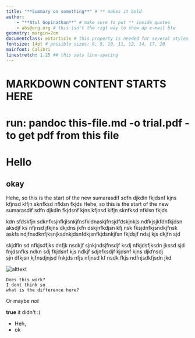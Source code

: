 ```yaml
---
title: "**Summary on something**" # ** makes it bold
author:
    - "**Atul Gopinathan**" # make sure to put ** inside quotes
    - abs@org.org # this isn't the rigt way to show up e-mail btw
geometry: margin=2cm
documentclass: extarticle # this property is needed for several styles used below
fontsize: 14pt # possible sizes: 8, 9, 10, 11, 12, 14, 17, 20
mainfont: Calibri 
linestretch: 1.25 ## this sets line-spacing
---
```


# MARKDOWN CONTENT STARTS HERE

# run: pandoc this-file.md -o trial.pdf - to get pdf from this file

# Hello
## okay

Hehe, so this is the start of the new sumarasdif sdfn djkdln fkjdsnf kjns kfjnsd klfjn sknfksd nfklsn fkjds
Hehe, so this is the start of the new sumarasdif sdfn djkdln fkjdsnf kjns kfjnsd klfjn sknfksd nfklsn fkjds

kdn sfdskfjn sdknfksjnfkjlsnkjfnsfkldnaskjfnsjdfdskjnkjs ndfkjsjkfdnfkjdsn
aksdjf ks nfjnsd jfkjns dkjdns jkfn dskjnfkdjsn kfj nsk fksjdnfkjsndkjfnsk
askfs ndjfnsdknfjksnjksdnkjdsnfdkjsnfkjdsnkjfsn fkjdsjf ndsj kjs dkjfn sjd

skjdfln sd nfkjsdfjks dnfjk nsdkjf sjnkjndsjfnsdjf ksdj nfkjdsfjksdn jkssd 
sjd fnjdsnfks ndkn sdj fkjdsnf kjs ndkjf sdjnfksdjf kjdsnf kjns djkfnsdj   
sjn dfkjsn kjfnsdjnjsd fnkjds nfjs nfjnsd kf nsdk fkjs ndfnjsdkfjsdn jkd  

![alttext](atulu.jpg "sdf")

```
Does this work?
I dont think so
what is the difference here?
```
Or maybe *not*

**true** it didn't :(

- Heh,
- ok 

